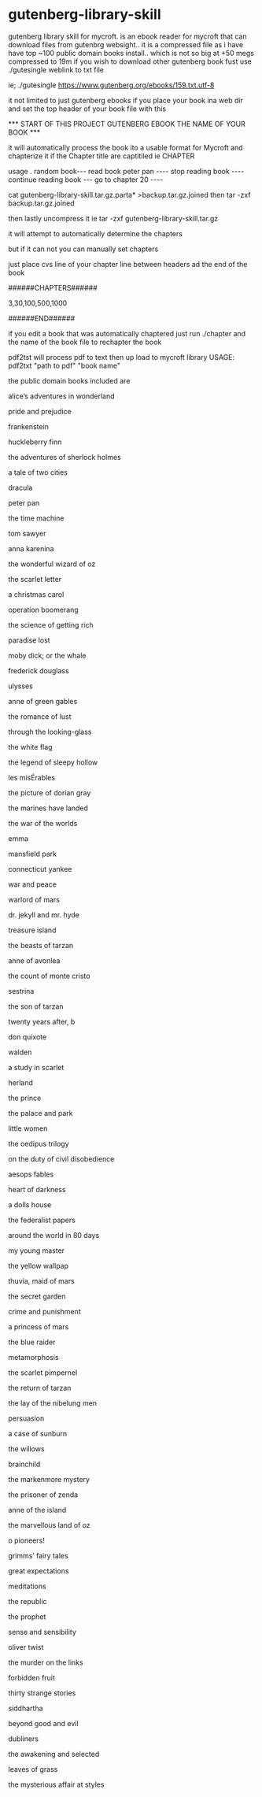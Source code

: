 # gutenberg-library-skill

gutenberg library skill for mycroft. is an ebook reader for mycroft that can download files from  gutenbrg websight..
it is a compressed file as i have have top ~100 public domain books install.. which is not so big at +50 megs compressed to 19m
if you wish to download other gutenberg book  fust use ./gutesingle weblink to txt file

ie\; ./gutesingle https://www.gutenberg.org/ebooks/159.txt.utf-8


it not limited to just gutenberg ebooks  if you place your book ina web dir  and set the top header of your book file with this


*** START OF THIS PROJECT GUTENBERG EBOOK THE NAME OF YOUR BOOK ***

it will automatically process the book ito a usable format for Mycroft and chapterize it if  the Chapter title  are captitiled 
ie CHAPTER

usage .
 random book---
 read book peter pan ----
 stop reading book ----
 continue reading book   ---
 go to chapter 20  ----
 
 cat gutenberg-library-skill.tar.gz.parta* >backup.tar.gz.joined
then tar -zxf backup.tar.gz.joined
 
then lastly uncompress   it  ie tar -zxf gutenberg-library-skill.tar.gz

it will attempt to automatically  determine  the chapters

but if it can not you can manually set chapters

 just place cvs  line of your chapter line  between headers ad the end of the book
 
 ######CHAPTERS######
 
 3,30,100,500,1000
 
 ######END######
 
 if you edit a book that was automatically  chaptered just run ./chapter and the name of the book file to rechapter the book

pdf2tst will process pdf to text then up load to mycroft library USAGE: pdf2txt "path to pdf" "book name"

the public domain books included are

alice’s adventures in wonderland

pride and prejudice

frankenstein

huckleberry finn

the adventures of sherlock holmes

a tale of two cities

dracula

peter pan

the time machine

tom sawyer

anna karenina

the wonderful wizard of oz

the scarlet letter

a christmas carol

operation boomerang

the science of getting rich

paradise lost

moby dick; or the whale

frederick douglass

ulysses

anne of green gables

the romance of lust

through the looking-glass

the white flag

the legend of sleepy hollow

les misÉrables

the picture of dorian gray

the marines have landed

the war of the worlds

emma

mansfield park

connecticut yankee

war and peace

warlord of mars

dr. jekyll and mr. hyde

treasure island

the beasts of tarzan

anne of avonlea

the count of monte cristo

sestrina

the son of tarzan

twenty years after, b

don quixote

walden

a study in scarlet

herland

the prince

the palace and park

little women

the oedipus trilogy

on the duty of civil disobedience

aesops fables

heart of darkness

a dolls house

the federalist papers

around the world in 80 days

my young master

the yellow wallpap

thuvia, maid of mars

the secret garden

crime and punishment

a princess of mars

the blue raider

metamorphosis

the scarlet pimpernel

the return of tarzan

the lay of the nibelung men

persuasion

a case of sunburn

the willows

brainchild

the markenmore mystery

the prisoner of zenda

anne of the island

the marvellous land of oz

o pioneers!

grimms’ fairy tales

great expectations

meditations

the republic

the prophet

sense and sensibility

oliver twist

the murder on the links

forbidden fruit

thirty strange stories

siddhartha

beyond good and evil

dubliners

the awakening and selected

leaves of grass

the mysterious affair at styles
